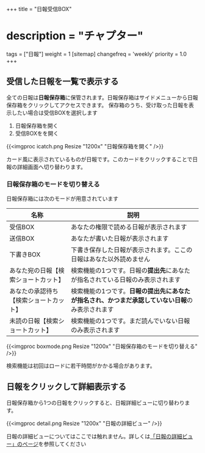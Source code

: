 +++
title = "日報受信BOX"
# description = "チャプター"
tags = ["日報"]
weight = 1
[sitemap]
  changefreq = 'weekly'
  priority = 1.0
+++

## 受信した日報を一覧で表示する

全ての日報は**日報保存箱**に保管されます。日報保存箱はサイドメニューから日報保存箱をクリックしてアクセスできます。
保存箱のうち、受け取った日報を表示したい場合は受信BOXを選択します

1. 日報保存箱を開く
1. 受信BOXをを開く

{{<imgproc icatch.png Resize "1200x" "日報保存箱を開く" />}}

カード風に表示されているものが日報です。このカードをクリックすることで日報の詳細画面へ切り替わります。

### 日報保存箱のモードを切り替える

日報保存箱には次のモードが用意されています

|名称|説明|
|---|---|
|受信BOX|あなたの権限で読める日報が表示されます|
|送信BOX|あなたが書いた日報が表示されます|
|下書きBOX|下書き保存した日報が表示されます。ここの日報はあなた以外読めません|
|あなた宛の日報【検索ショートカット】|検索機能の1つです。日報の**提出先**にあなたが指名されている日報のみ表示されます|
|あなたの承認待ち【検索ショートカット】|検索機能の1つです。**日報の提出先にあなたが指名され、かつまだ承認していない日報**のみ表示されます|
|未読の日報【検索ショートカット】|検索機能の1つです。まだ読んでいない日報のみ表示されます|

{{<imgproc boxmode.png Resize "1200x" "日報保存箱のモードを切り替える" />}}

検索機能は初回はロードに若干時間がかかる場合があります。

## 日報をクリックして詳細表示する

日報保存箱から1つの日報をクリックすると、日報詳細ビューに切り替わります。

{{<imgproc detail.png Resize "1200x" "日報の詳細ビュー" />}}

日報の詳細ビューについてはここでは触れません。詳しくは[「日報の詳細ビュー」のページ](/report/read/)を参照してください

